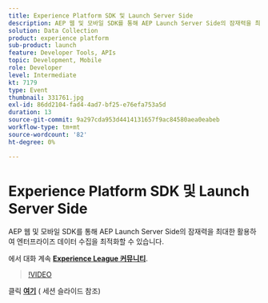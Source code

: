 ```yaml
---
title: Experience Platform SDK 및 Launch Server Side
description: AEP 웹 및 모바일 SDK를 통해 AEP Launch Server Side의 잠재력을 최대한 활용하여 엔터프라이즈 데이터 수집을 최적화할 수 있습니다. 이 세션은 Adobe Developers Live 컨텐츠 이벤트의 일부로 전달되었습니다.
solution: Data Collection
product: experience platform
sub-product: launch
feature: Developer Tools, APIs
topic: Development, Mobile
role: Developer
level: Intermediate
kt: 7179
type: Event
thumbnail: 331761.jpg
exl-id: 86dd2104-fad4-4ad7-bf25-e76efa753a5d
duration: 13
source-git-commit: 9a297cda953d4414131657f9ac84580aea0eabeb
workflow-type: tm+mt
source-wordcount: '82'
ht-degree: 0%

---
```


# Experience Platform SDK 및 Launch Server Side

AEP 웹 및 모바일 SDK를 통해 AEP Launch Server Side의 잠재력을 최대한 활용하여 엔터프라이즈 데이터 수집을 최적화할 수 있습니다.

에서 대화 계속 **[Experience League 커뮤니티](https://adobe.ly/36Yd3v6)**.

>[!VIDEO](https://video.tv.adobe.com/v/331761/?quality=12&learn=on&hidetitle=true)

클릭 **[여기](/help/adobe-developers-live/assets/experience-platform-sdk-launch.pdf)** ( 세션 슬라이드 참조)
